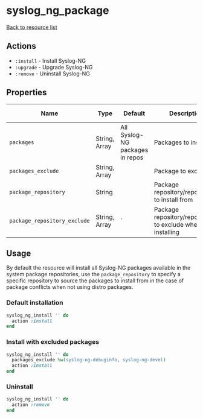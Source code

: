 # syslog_ng_package

[Back to resource list](../README.md#resources)

## Actions

- `:install` - Install Syslog-NG
- `:upgrade` - Upgrade Syslog-NG
- `:remove` - Uninstall Syslog-NG

## Properties

| Name                   | Type          | Default                          | Description                                                         | Allowed Values      |
| ---------------------- | ------------- | -------------------------------- | ------------------------------------------------------------------- | ------------------- |
| `packages`             | String, Array | All Syslog-NG packages in repos  | Packages to install                                                 |                     |
| `packages_exclude`     | String, Array |                                  | Package to exclude                                                  |                     |
| `package_repository`   | String        |                                  | Package repository/repositories to install from                     |                     |
| `package_repository_exclude` | String, Array| `                           | Package repository/repositories to exclude when installing          |                     |

## Usage

By default the resource will install all Syslog-NG packages available in the system package repositories, use the `package_repository` to specify a specific repository to source the packages to install from in the case of package conflicts when not using distro packages.

### Default installation

```ruby
syslog_ng_install '' do
  action :install
end
```

### Install with excluded packages

```ruby
syslog_ng_install '' do
  packages_exclude %w(syslog-ng-debuginfo, syslog-ng-devel)
  action :install
end
```

### Uninstall

```ruby
syslog_ng_install '' do
  action :remove
end
```
